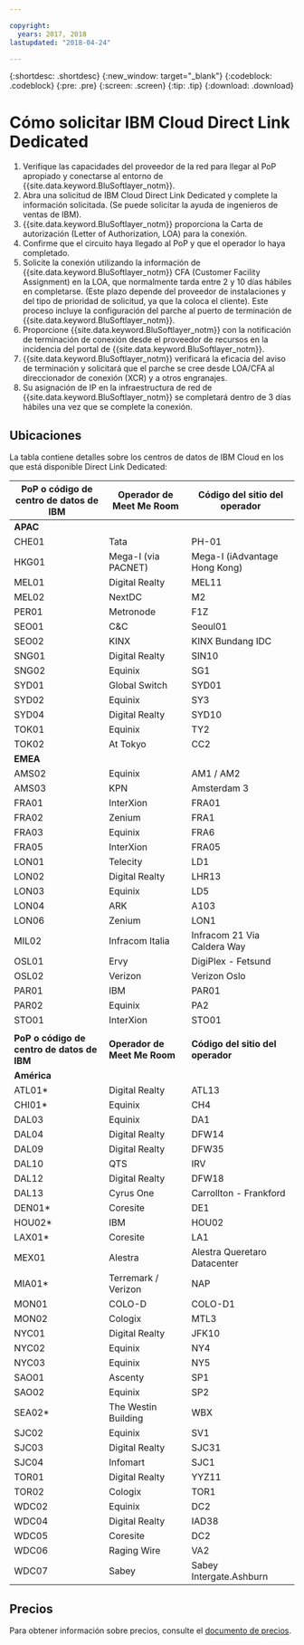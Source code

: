 ```yaml
---

copyright:
  years: 2017, 2018
lastupdated: "2018-04-24"

---
```


{:shortdesc: .shortdesc}
{:new_window: target="_blank"}
{:codeblock: .codeblock}
{:pre: .pre}
{:screen: .screen}
{:tip: .tip}
{:download: .download}

# Cómo solicitar IBM Cloud Direct Link Dedicated

1. Verifique las capacidades del proveedor de la red para llegar al PoP apropiado y conectarse al entorno de {{site.data.keyword.BluSoftlayer_notm}}.
2. Abra una solicitud de IBM Cloud Direct Link Dedicated y complete la información solicitada. (Se puede solicitar la ayuda de ingenieros de ventas de IBM).
3. {{site.data.keyword.BluSoftlayer_notm}} proporciona la Carta de autorización (Letter of Authorization, LOA) para la conexión.
4. Confirme que el circuito haya llegado al PoP y que el operador lo haya completado.
5. Solicite la conexión utilizando la información de {{site.data.keyword.BluSoftlayer_notm}} CFA (Customer Facility Assignment) en la LOA, que normalmente tarda entre 2 y 10 días hábiles en completarse. (Este plazo depende del proveedor de instalaciones y del tipo de prioridad de solicitud, ya que la coloca el cliente). Este proceso incluye la configuración del parche al puerto de terminación de {{site.data.keyword.BluSoftlayer_notm}}.
6. Proporcione {{site.data.keyword.BluSoftlayer_notm}} con la notificación de terminación de conexión desde el proveedor de recursos en la incidencia del portal de {{site.data.keyword.BluSoftlayer_notm}}.
7. {{site.data.keyword.BluSoftlayer_notm}} verificará la eficacia del aviso de terminación y solicitará que el parche se cree desde LOA/CFA al direccionador de conexión (XCR) y a otros engranajes.
8. Su asignación de IP en la infraestructura de red de {{site.data.keyword.BluSoftlayer_notm}} se completará dentro de 3 días hábiles una vez que se complete la conexión.

## Ubicaciones

La tabla contiene detalles sobre los centros de datos de IBM Cloud en los que está disponible Direct Link Dedicated:

|**PoP o código de centro de datos de IBM** | **Operador de Meet Me Room**| **Código del sitio del operador** |
|-----------------|-----------------|--------------------|
| **APAC** | | |
| CHE01 | Tata | PH-01 |
| HKG01 | Mega-I (via PACNET) | Mega-I (iAdvantage Hong Kong) |
| MEL01 | Digital Realty | MEL11 |
| MEL02 | NextDC | M2 |
| PER01 | Metronode | F1Z |
| SEO01 | C&C | Seoul01 |
| SEO02 | KINX | KINX Bundang IDC |
| SNG01 | Digital Realty | SIN10 |
| SNG02 | Equinix | SG1 |
| SYD01 | Global Switch | SYD01 |
| SYD02 | Equinix | SY3 |
| SYD04 | Digital Realty | SYD10 |
| TOK01 | Equinix | TY2 |
| TOK02 | At Tokyo | CC2 |
| **EMEA** |  |  |
| AMS02 | Equinix | AM1 / AM2 |
| AMS03 | KPN | Amsterdam 3 |
| FRA01 | InterXion | FRA01 |
| FRA02 | Zenium | FRA1 |
| FRA03 | Equinix| FRA6 |
| FRA05 | InterXion | FRA05 |
| LON01 | Telecity | LD1 |
| LON02 | Digital Realty | LHR13 |
| LON03 | Equinix | LD5 |
| LON04 | ARK | A103 |
| LON06 | Zenium | LON1 |
| MIL02 | Infracom Italia | Infracom 21 Via Caldera Way |
| OSL01 | Ervy | DigiPlex - Fetsund |
| OSL02 | Verizon | Verizon Oslo |
| PAR01 | IBM | PAR01 |
| PAR02 | Equinix | PA2 |
| STO01 | InterXion | STO01 |
|  |  |  |
| **PoP o código de centro de datos de IBM** | **Operador de Meet Me Room** | **Código del sitio del operador** |
| **América** |  |  |
| ATL01*| Digital Realty | ATL13 |
| CHI01* | Equinix | CH4 |
| DAL03 | Equinix | DA1 |
| DAL04 | Digital Realty | DFW14 |
| DAL09 | Digital Realty | DFW35 |
| DAL10 | QTS | IRV |
| DAL12 |Digital Realty | DFW18 |
| DAL13 | Cyrus One | Carrollton - Frankford |
| DEN01* | Coresite | DE1 |
| HOU02* | IBM | HOU02 |
| LAX01* | Coresite | LA1 |
| MEX01 | Alestra | Alestra Queretaro Datacenter |
| MIA01* | Terremark / Verizon | NAP |
| MON01 | COLO-D | COLO-D1 |
| MON02 | Cologix | MTL3 |
| NYC01 | Digital Realty | JFK10 |
| NYC02 | Equinix | NY4 |
| NYC03 | Equinix | NY5 |
| SAO01 | Ascenty | SP1 |
| SAO02 | Equinix | SP2 |
| SEA02* | The Westin Building | WBX |
| SJC02 | Equinix | SV1 |
| SJC03 | Digital Realty | SJC31 |
| SJC04 | Infomart | SJC1 |
| TOR01 | Digital Realty | YYZ11 |
| TOR02 | Cologix | TOR1 |
| WDC02 | Equinix | DC2 |
| WDC04 | Digital Realty | IAD38 |
| WDC05 | Coresite | DC2 |
| WDC06 | Raging Wire | VA2 |
| WDC07 | Sabey | Sabey Intergate.Ashburn |

## Precios

Para obtener información sobre precios, consulte el [documento de precios](pricing.html).
